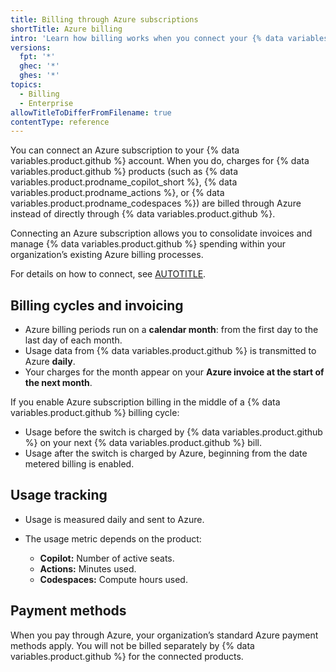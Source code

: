 ```yaml
---
title: Billing through Azure subscriptions
shortTitle: Azure billing
intro: 'Learn how billing works when you connect your {% data variables.product.github %} account to an Azure subscription.'
versions:
  fpt: '*'
  ghec: '*'
  ghes: '*'
topics:
  - Billing
  - Enterprise
allowTitleToDifferFromFilename: true
contentType: reference
---
```


You can connect an Azure subscription to your {% data variables.product.github %} account. When you do, charges for {% data variables.product.github %} products (such as {% data variables.product.prodname_copilot_short %}, {% data variables.product.prodname_actions %}, or {% data variables.product.prodname_codespaces %}) are billed through Azure instead of directly through {% data variables.product.github %}.

Connecting an Azure subscription allows you to consolidate invoices and manage {% data variables.product.github %} spending within your organization’s existing Azure billing processes.

For details on how to connect, see [AUTOTITLE](/billing/managing-the-plan-for-your-github-account/connecting-an-azure-subscription).

## Billing cycles and invoicing

* Azure billing periods run on a **calendar month**: from the first day to the last day of each month.
* Usage data from {% data variables.product.github %} is transmitted to Azure **daily**.
* Your charges for the month appear on your **Azure invoice at the start of the next month**.

If you enable Azure subscription billing in the middle of a {% data variables.product.github %} billing cycle:

* Usage before the switch is charged by {% data variables.product.github %} on your next {% data variables.product.github %} bill.
* Usage after the switch is charged by Azure, beginning from the date metered billing is enabled.

## Usage tracking

* Usage is measured daily and sent to Azure.
* The usage metric depends on the product:

  * **Copilot:** Number of active seats.
  * **Actions:** Minutes used.
  * **Codespaces:** Compute hours used.

## Payment methods

When you pay through Azure, your organization’s standard Azure payment methods apply. You will not be billed separately by {% data variables.product.github %} for the connected products.
